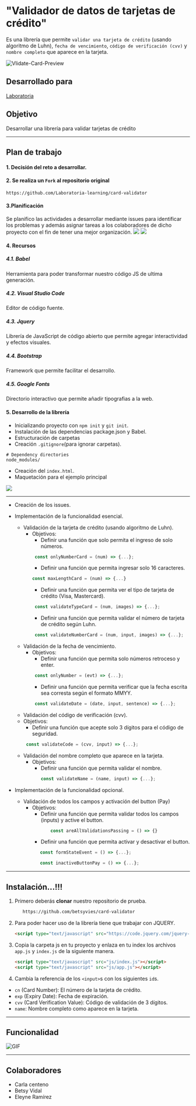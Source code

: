 
# "Validador de datos de tarjetas de crédito"

Es una librería que permite `validar una tarjeta de crédito`
(usando algoritmo de Luhn), `fecha de vencimiento`, `código de verificación (cvv)` y `nombre completo` que aparece en la tarjeta.

![Vlidate-Card-Preview](https://user-images.githubusercontent.com/32303570/38402621-1f95b6f8-3923-11e8-9319-3b357f57390f.png)

## Desarrollado para 

[Laboratoria](http://laboratoria.la)

## Objetivo

  Desarrollar una librería para validar tarjetas de crédito

***
## Plan de trabajo

#### 1. Decisión del reto a desarrollar.

#### 2. Se realiza un `Fork` al repositorio original

```
https://github.com/Laboratoria-learning/card-validator
```

#### 3.Planificación

Se planifico las actividades a desarrollar mediante issues para identificar los problemas y además asignar tareas a los colaboradores de dicho proyecto con el fin de tener una mejor organización.
![](public/assets/images/issues_open.PNG)
![](public/assets/images/issues_closed.PNG)

#### 4. Recursos

##### 4.1. Babel
Herramienta para poder transformar nuestro código JS de ultima generación.

##### 4.2. Visual Studio Code
Editor de código fuente.

##### 4.3. Jquery
Librería de JavaScript de código abierto que permite agregar interactividad y efectos visuales.

##### 4.4. Bootstrap
 Framework que permite facilitar el desarrollo.

##### 4.5. Google Fonts
Directorio interactivo que permite añadir tipografias a la web.

#### 5. Desarrollo de la librería
* Inicializando proyecto con `npm init` y `git init`.
* Instalación de las dependencias package.json y Babel.
* Estructuración de carpetas
* Creación  `.gitignore`(para ignorar carpetas).

```
# Dependency directories
node_modules/
```

* Creación del `index.html`.
* Maquetación para el ejemplo principal

![](public/assets/images/maquetacion.PNG)
 ***

* Creación de los issues.
* Implementación de la funcionalidad esencial.

  * Validación de la tarjeta de crédito (usando algoritmo de Luhn).
    * Objetivos:
      * Definir una función que solo permita el ingreso de solo números.
      ```js
       const onlyNumberCard = (num) => {...};
      ```
      * Definir una función que permita ingresar solo 16 caracteres.
       ```js
       const maxLengthCard = (num) => {...} 
       ```
      * Definir una función que permita ver el tipo de tarjeta de crédito (Visa, Mastercard).
      ```js
       const validateTypeCard = (num, images) => {...};
      ```
      * Definir una función que permita validar el número de tarjeta de crédito según Luhn.
      ```js
       const validateNumberCard = (num, input, images) => {...};
      ```
  * Validación de la fecha de vencimiento.
    * Objetivos:
      * Definir una función que permita solo números retroceso y enter.
      ```js
       const onlyNumber = (evt) => {...};
      ```
      * Definir una función que permita verificar que la fecha escrita sea corresta según el formato MMYY.
      ```js
       const validateDate = (date, input, sentence) => {...};
      ```
  *  Validación del código de verificación (cvv).
    * Objetivos:
      * Definir una función que acepte solo 3 dígitos para el código de seguridad.
      ```js
       const validateCode = (cvv, input) => {...};
      ```
  * Validación del nombre completo que aparece en la tarjeta.
    * Objetivos:
      * Definir una función que permita validar el nombre.
        ```js
        const validateName = (name, input) => {...};
        ```

* Implementación de la funcionalidad opcional.
  * Validación de todos los campos y activación del button (Pay)
    * Objetivos:
        * Definir una función que permita validar todos los campos (inputs) y active el button.
         ```js
                const areAllValidationsPassing = () => {}               
         ```
        * Definir una función que permita activar y desactivar el button.
         ```js
            const formStateEvent = () => {...};

            const inactiveButtonPay = () => {...};

         ```
***
## Instalación...!!!

1. Primero deberás **clonar** nuestro repositorio de prueba. 
   ```bash
      https://github.com/betsyvies/card-validator   
   ```
2. Para poder hacer uso de la librería tiene que trabajar con JQUERY.
    ```html
    <script type="text/javascript" src="https://code.jquery.com/jquery-3.2.1.min.js"></script>
    ```
3. Copia la carpeta js en tu proyecto y enlaza en tu index los archivos `app.js` y `index.js` de la siguiente manera.
    ```html
    <script type="text/javascript" src="js/index.js"></script>
    <script type="text/javascript" src="js/app.js"></script> 
    ```

4. Cambia la referencia de los `<input>`s con los siguientes `id`s.
* `cn` (Card Number): El número de la tarjeta de crédito.
* `exp` (Expiry Date): Fecha de expiración.
* `cvv` (Card Verification Value): Código de validación de 3 dígitos.
* `name`: Nombre completo como aparece en la tarjeta.
***
## Funcionalidad

![GIF](public/assets/images/funcionalidad.gif)

***

## Colaboradores

* Carla centeno
* Betsy Vidal
* Eleyne Ramírez
